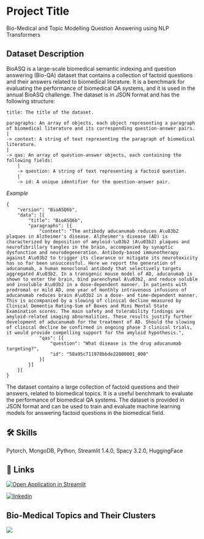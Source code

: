 
# Project Title

Bio-Medical and Topic Modelling Question Answering using NLP Transformers

## Dataset Description
BioASQ is a large-scale biomedical semantic indexing and question answering (Bio-QA) dataset that contains a collection of factoid questions and their answers related to biomedical literature. It is a benchmark for evaluating the performance of biomedical QA systems, and it is used in the annual BioASQ challenge. The dataset is in JSON format and has the following structure:

    title: The title of the dataset.
  
    paragraphs: An array of objects, each object representing a paragraph of biomedical literature and its corresponding question-answer pairs.
    |
    -> context: A string of text representing the paragraph of biomedical literature.
    | 
    -> qas: An array of question-answer objects, each containing the following fields:
        |
        -> question: A string of text representing a factoid question.
        |
        -> id: A unique identifier for the question-answer pair.

*Example*
```notepad
{
	"version": "BioASQ6b",
	"data": [{
		"title": "BioASQ6b",
		"paragraphs": [{
			"context": "The antibody aducanumab reduces A\u03b2 plaques in Alzheimer's disease. Alzheimer's disease (AD) is characterized by deposition of amyloid-\u03b2 (A\u03b2) plaques and neurofibrillary tangles in the brain, accompanied by synaptic dysfunction and neurodegeneration. Antibody-based immunotherapy against A\u03b2 to trigger its clearance or mitigate its neurotoxicity has so far been unsuccessful. Here we report the generation of aducanumab, a human monoclonal antibody that selectively targets aggregated A\u03b2. In a transgenic mouse model of AD, aducanumab is shown to enter the brain, bind parenchymal A\u03b2, and reduce soluble and insoluble A\u03b2 in a dose-dependent manner. In patients with prodromal or mild AD, one year of monthly intravenous infusions of aducanumab reduces brain A\u03b2 in a dose- and time-dependent manner. This is accompanied by a slowing of clinical decline measured by Clinical Dementia Rating-Sum of Boxes and Mini Mental State Examination scores. The main safety and tolerability findings are amyloid-related imaging abnormalities. These results justify further development of aducanumab for the treatment of AD. Should the slowing of clinical decline be confirmed in ongoing phase 3 clinical trials, it would provide compelling support for the amyloid hypothesis.",
			"qas": [{
				"question": "What disease is the drug aducanumab targeting?",
				"id": "58a95c711978bbde22000001_000"
			}]
		}]
	}]
}
```
      
The dataset contains a large collection of factoid questions and their answers, related to biomedical topics. It is a useful benchmark to evaluate the performance of biomedical QA systems. The dataset is provided in JSON format and can be used to train and evaluate machine learning models for answering factoid questions in the biomedical field.

## 🛠 Skills
Pytorch, MongoDB, Python, Streamlit 1.4.0, Spacy 3.2.0, HuggingFace


## 🔗 Links
[![Open Application in Streamlit](https://static.streamlit.io/badges/streamlit_badge_black_white.svg)](https://shubh2016shiv-bio-medical-qa-new-app-tguwht.streamlit.app/)

[![linkedin](https://img.shields.io/badge/linkedin-0A66C2?style=for-the-badge&logo=linkedin&logoColor=white)](https://www.linkedin.com/in/shubham-singh-060525108/)

## Bio-Medical Topics and Their Clusters

![](https://github.com/shubh2016shiv/Bio_Medical_QA_New/blob/main/Image%20Resources/Bio-Medical%20Topic%20Cluster.gif)


